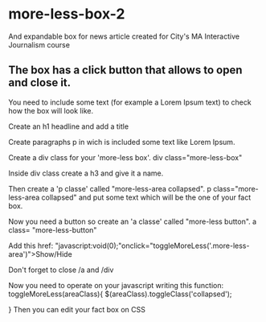 # more-less-box-2
And expandable box for news article created for City's MA Interactive Journalism course

<h2>The box has a click button that allows to open and close it.</h2>

You need to include some text (for example a Lorem Ipsum text) to check how the box will look like.  

Create an h1 headline and add a title 

Create paragraphs p in wich is included some text like Lorem Ipsum. 

Create a div class for your 'more-less box'. div class="more-less-box"

Inside div class create a h3 and give it a name. 

Then create a 'p classe' called "more-less-area collapsed". p class="more-less-area collapsed" and put some text which will be the one of your fact box.

Now you need a button so create an 'a classe' called "more-less button". a class= "more-less-button" 

Add this href: "javascript:void(0);"onclick="toggleMoreLess('.more-less-area')">Show/Hide
 
 Don't forget to close /a and /div
 
Now you need to operate on your javascript writing this function: 
toggleMoreLess(areaClass){
$(areaClass).toggleClass('collapsed');
 
}
Then you can edit your fact box on CSS

